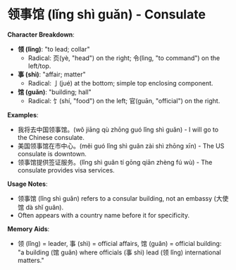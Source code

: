 # **领事馆 (lǐng shì guǎn) - Consulate**

**Character Breakdown**:  
- **领 (lǐng)**: "to lead; collar"
  - Radical: 页(yè, "head") on the right; 令(lìng, "to command") on the left/top.  
- **事 (shì)**: "affair; matter"
  - Radical: 亅(jué) at the bottom; simple top enclosing component.  
- **馆 (guǎn)**: "building; hall"
  - Radical: 饣(shí, "food") on the left; 官(guān, "official") on the right.

**Examples**:  
- 我将去中国领事馆。(wǒ jiāng qù zhōng guó lǐng shì guǎn) - I will go to the Chinese consulate.  
- 美国领事馆在市中心。(měi guó lǐng shì guǎn zài shì zhōng xīn) - The US consulate is downtown.  
- 领事馆提供签证服务。(lǐng shì guǎn tí gōng qiān zhèng fú wù) - The consulate provides visa services.

**Usage Notes**:  
- 领事馆 (lǐng shì guǎn) refers to a consular building, not an embassy (大使馆 dà shǐ guǎn).  
- Often appears with a country name before it for specificity.

**Memory Aids**:  
- 领 (lǐng) = leader, 事 (shì) = official affairs, 馆 (guǎn) = official building: "a building (馆 guǎn) where officials (事 shì) lead (领 lǐng) international matters."